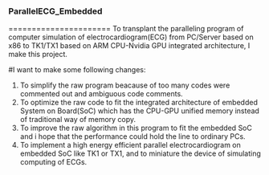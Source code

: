 ### ParallelECG_Embedded
======================
To transplant the paralleling program of computer simulation of electrocardiogram(ECG) from PC/Server based on x86 to TK1/TX1 based on ARM CPU-Nvidia GPU integrated architecture, I make this project.

#I want to make some following changes:

1. To simplify the raw program beacause of too many codes were commented out and ambiguous code comments.
2. To optimize the raw code to fit the integrated architecture of embedded System on Board(SoC) which has the CPU-GPU unified memory instead of traditional way of memory copy.
3. To improve the raw algorithm in this program to fit the embedded SoC and i hope that the performance could hold the line to ordinary PCs.
4. To implement a high energy efficient parallel electrocardiogram on embedded SoC like TK1 or TX1, and to miniature the device of simulating computing of ECGs.
